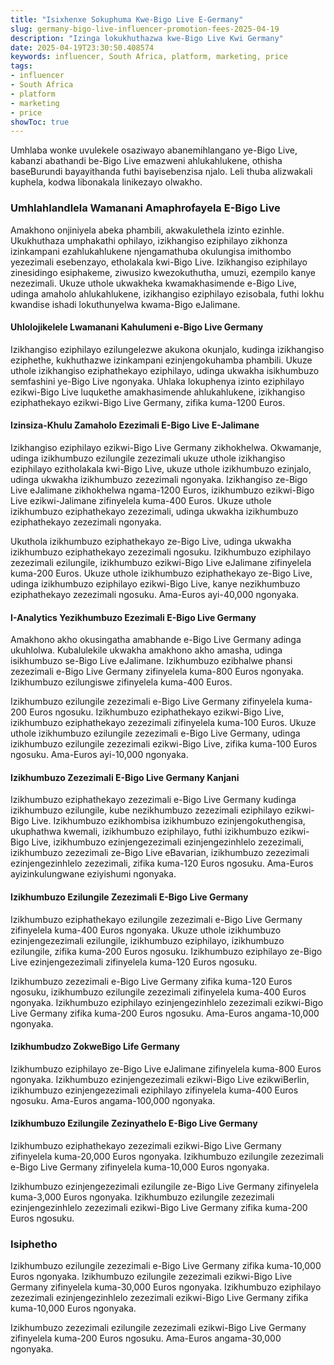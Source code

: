 ```yaml
---
title: "Isixhenxe Sokuphuma Kwe-Bigo Live E-Germany"
slug: germany-bigo-live-influencer-promotion-fees-2025-04-19
description: "Izinga lokukhuthazwa kwe-Bigo Live Kwi Germany"
date: 2025-04-19T23:30:50.408574
keywords: influencer, South Africa, platform, marketing, price
tags:
- influencer
- South Africa
- platform
- marketing
- price
showToc: true
---
```


Umhlaba wonke uvulekele osaziwayo abanemihlangano ye-Bigo Live, kabanzi abathandi be-Bigo Live emazweni ahlukahlukene, othisha baseBurundi bayayithanda futhi bayisebenzisa njalo. Leli thuba alizwakali kuphela, kodwa libonakala linikezayo olwakho.

### Umhlahlandlela Wamanani Amaphrofayela E-Bigo Live

Amakhono onjiniyela abeka phambili, akwakulethela izinto ezinhle. Ukukhuthaza umphakathi ophilayo, izikhangiso eziphilayo zikhonza izinkampani ezahlukahlukene njengamathuba okulungisa imithombo yezezimali esebenzayo, etholakala kwi-Bigo Live. Izikhangiso eziphilayo zinesidingo esiphakeme, ziwusizo kwezokuthutha, umuzi, ezempilo kanye nezezimali. Ukuze uthole ukwakheka kwamakhasimende e-Bigo Live, udinga amaholo ahlukahlukene, izikhangiso eziphilayo ezisobala, futhi lokhu kwandise ishadi lokuthunyelwa kwama-Bigo eJalimane.

#### Uhlolojikelele Lwamanani Kahulumeni e-Bigo Live Germany

Izikhangiso eziphilayo ezilungelezwe akukona okunjalo, kudinga izikhangiso eziphethe, kukhuthazwe izinkampani ezinjengokuhamba phambili. Ukuze uthole izikhangiso eziphathekayo eziphilayo, udinga ukwakha isikhumbuzo semfashini ye-Bigo Live ngonyaka. Uhlaka lokuphenya izinto eziphilayo ezikwi-Bigo Live luqukethe amakhasimende ahlukahlukene, izikhangiso eziphathekayo ezikwi-Bigo Live Germany, zifika kuma-1200 Euros.

#### Izinsiza-Khulu Zamaholo Ezezimali E-Bigo Live E-Jalimane

Izikhangiso eziphilayo ezikwi-Bigo Live Germany zikhokhelwa. Okwamanje, udinga izikhumbuzo ezilungile zezezimali ukuze uthole izikhangiso eziphilayo ezitholakala kwi-Bigo Live, ukuze uthole izikhumbuzo ezinjalo, udinga ukwakha izikhumbuzo zezezimali ngonyaka. Izikhangiso ze-Bigo Live eJalimane zikhokhelwa ngama-1200 Euros, izikhumbuzo ezikwi-Bigo Live ezikwi-Jalimane zifinyelela kuma-400 Euros. Ukuze uthole izikhumbuzo eziphathekayo zezezimali, udinga ukwakha izikhumbuzo eziphathekayo zezezimali ngonyaka.

Ukuthola izikhumbuzo eziphathekayo ze-Bigo Live, udinga ukwakha izikhumbuzo eziphathekayo zezezimali ngosuku. Izikhumbuzo eziphilayo zezezimali ezilungile, izikhumbuzo ezikwi-Bigo Live eJalimane zifinyelela kuma-200 Euros. Ukuze uthole izikhumbuzo eziphathekayo ze-Bigo Live, udinga izikhumbuzo eziphilayo ezikwi-Bigo Live, kanye nezikhumbuzo eziphathekayo zezezimali ngosuku. Ama-Euros ayi-40,000 ngonyaka.

#### I-Analytics Yezikhumbuzo Ezezimali E-Bigo Live Germany

Amakhono akho okusingatha amabhande e-Bigo Live Germany adinga ukuhlolwa. Kubalulekile ukwakha amakhono akho amasha, udinga isikhumbuzo se-Bigo Live eJalimane. Izikhumbuzo ezibhalwe phansi zezezimali e-Bigo Live Germany zifinyelela kuma-800 Euros ngonyaka. Izikhumbuzo ezilungiswe zifinyelela kuma-400 Euros.

Izikhumbuzo ezilungile zezezimali e-Bigo Live Germany zifinyelela kuma-200 Euros ngosuku. Izikhumbuzo eziphathekayo ezikwi-Bigo Live, izikhumbuzo eziphathekayo zezezimali zifinyelela kuma-100 Euros. Ukuze uthole izikhumbuzo ezilungile zezezimali e-Bigo Live Germany, udinga izikhumbuzo ezilungile zezezimali ezikwi-Bigo Live, zifika kuma-100 Euros ngosuku. Ama-Euros ayi-10,000 ngonyaka.

#### Izikhumbuzo Zezezimali E-Bigo Live Germany Kanjani

Izikhumbuzo eziphathekayo zezezimali e-Bigo Live Germany kudinga izikhumbuzo ezilungile, kube nezikhumbuzo zezezimali eziphilayo ezikwi-Bigo Live. Izikhumbuzo ezikhombisa izikhumbuzo ezinjengokuthengisa, ukuphathwa kwemali, izikhumbuzo eziphilayo, futhi izikhumbuzo ezikwi-Bigo Live, izikhumbuzo ezinjengezezimali ezinjengezinhlelo zezezimali, izikhumbuzo zezezimali ze-Bigo Live eBavarian, izikhumbuzo zezezimali ezinjengezinhlelo zezezimali, zifika kuma-120 Euros ngosuku. Ama-Euros ayizinkulungwane eziyishumi ngonyaka.

#### Izikhumbuzo Ezilungile Zezezimali E-Bigo Live Germany

Izikhumbuzo eziphathekayo ezilungile zezezimali e-Bigo Live Germany zifinyelela kuma-400 Euros ngonyaka. Ukuze uthole izikhumbuzo ezinjengezezimali ezilungile, izikhumbuzo eziphilayo, izikhumbuzo ezilungile, zifika kuma-200 Euros ngosuku. Izikhumbuzo eziphilayo ze-Bigo Live ezinjengezezimali zifinyelela kuma-120 Euros ngosuku.

Izikhumbuzo zezezimali e-Bigo Live Germany zifika kuma-120 Euros ngosuku, izikhumbuzo ezilungile zezezimali zifinyelela kuma-400 Euros ngonyaka. Izikhumbuzo eziphilayo ezinjengezinhlelo zezezimali ezikwi-Bigo Live Germany zifika kuma-200 Euros ngosuku. Ama-Euros angama-10,000 ngonyaka.

#### Izikhumbudzo ZokweBigo Life Germany

Izikhumbuzo eziphilayo ze-Bigo Live eJalimane zifinyelela kuma-800 Euros ngonyaka. Izikhumbuzo ezinjengezezimali ezikwi-Bigo Live ezikwiBerlin, izikhumbuzo ezinjengezezimali eziphilayo zifinyelela kuma-400 Euros ngosuku. Ama-Euros angama-100,000 ngonyaka.

#### Izikhumbuzo Ezilungile Zezinyathelo E-Bigo Live Germany

Izikhumbuzo eziphathekayo zezezimali ezikwi-Bigo Live Germany zifinyelela kuma-20,000 Euros ngonyaka. Izikhumbuzo ezilungile zezezimali e-Bigo Live Germany zifinyelela kuma-10,000 Euros ngonyaka.

Izikhumbuzo ezinjengezezimali ezilungile ze-Bigo Live Germany zifinyelela kuma-3,000 Euros ngonyaka. Izikhumbuzo ezilungile zezezimali ezinjengezinhlelo zezezimali ezikwi-Bigo Live Germany zifika kuma-200 Euros ngosuku.

### Isiphetho

Izikhumbuzo ezilungile zezezimali e-Bigo Live Germany zifika kuma-10,000 Euros ngonyaka. Izikhumbuzo ezilungile zezezimali ezikwi-Bigo Live Germany zifinyelela kuma-30,000 Euros ngonyaka. Izikhumbuzo eziphilayo zezezimali ezinjengezinhlelo zezezimali ezikwi-Bigo Live Germany zifika kuma-10,000 Euros ngonyaka.

Izikhumbuzo zezezimali ezilungile zezezimali ezikwi-Bigo Live Germany zifinyelela kuma-200 Euros ngosuku. Ama-Euros angama-30,000 ngonyaka.